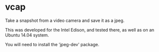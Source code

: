 # vcap
Take a snapshot from a video camera and save it as a jpeg.

This was developed for the Intel Edison, and tested there, as well as on an Ubuntu 14.04 system.

You will need to install the 'jpeg-dev' package.  
